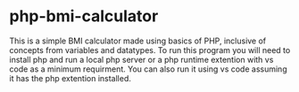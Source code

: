 # php-bmi-calculator
This is a  simple BMI calculator made using basics of PHP, inclusive of concepts from variables and datatypes.
To run this program you will need to install php and run a local php server or a php runtime extention with vs code as a minimum requirment.
You can also run it using vs code assuming it has the php extention installed.
